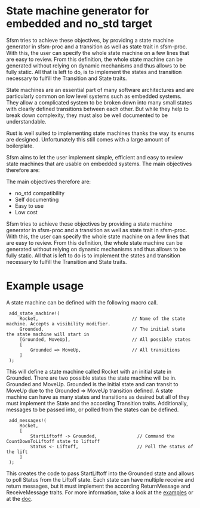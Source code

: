 # State machine generator for embedded and no_std target

Sfsm tries to achieve these objectives, by providing a state machine generator in sfsm-proc and
a transition as well as state trait in sfsm-proc. With this, the user can specify the whole state
machine on a few lines that are easy to review. From this definition, the whole state machine
can be generated without relying on dynamic mechanisms and thus allows to be fully static.
All that is left to do, is to implement the states and transition necessary to fulfill the
Transition and State traits.

State machines are an essential part of many software architectures and are particularly common on low
level systems such as embedded systems. They allow a complicated system to be broken down into many
small states with clearly defined transitions between each other. But while they help to break down
complexity, they must also be well documented to be understandable.

Rust is well suited to implementing state machines thanks the way its enums are designed.
Unfortunately this still comes with a large amount of boilerplate.

Sfsm aims to let the user implement simple, efficient and easy to review state machines that are usable
on embedded systems. The main objectives therefore are:

The main objectives therefore are:
- no_std compatibility
- Self documenting
- Easy to use
- Low cost

Sfsm tries to achieve these objectives by providing a state machine generator in sfsm-proc and a
transition as well as state trait in sfsm-proc. With this, the user can specify the whole state machine on
a few lines that are easy to review. From this definition, the whole state machine can be generated
without relying on dynamic mechanisms and thus allows to be fully static. All that is left to do is to
implement the states and transition necessary to fulfill the Transition and State traits.

# Example usage
A state machine can be defined with the following macro call.
```ignore
 add_state_machine!(
     Rocket,                                   // Name of the state machine. Accepts a visibility modifier.
     Grounded,                                 // The initial state the state machine will start in
     [Grounded, MoveUp],                       // All possible states
     [
         Grounded => MoveUp,                   // All transitions
     ]
 );
```
This will define a state machine called Rocket with an initial state in Grounded.
There are two possible states the state machine will be in. Grounded and MoveUp.
Grounded is the initial state and can transit to MoveUp due to the Grounded => MoveUp transition
defined. A state machine can have as many states and transitions as desired but all of they must implement the State
and the according Transition traits.
Additionally, messages to be passed into, or polled from the states can be defined.
```ignore
 add_messages!(
     Rocket,
     [
         StartLiftoff -> Grounded,               // Command the CountDownToLiftoff state to liftoff
         Status <- Liftoff,                      // Poll the status of the lift
     ]
 );
```
This creates the code to pass StartLiftoff into the Grounded state and allows to poll Status from the Liftoff
state. Each state can have multiple receive and return messages, but it must implement the according ReturnMessage and ReceiveMessage traits.
For more information, take a look at the [examples](https://gitlab.com/sfsm/sfsm/-/tree/develop/examples) or at the [doc](https://docs.rs/sfsm).
